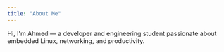 ```yaml
---
title: "About Me"
---
```


Hi, I'm Ahmed — a developer and engineering student passionate about embedded Linux, networking, and productivity.
